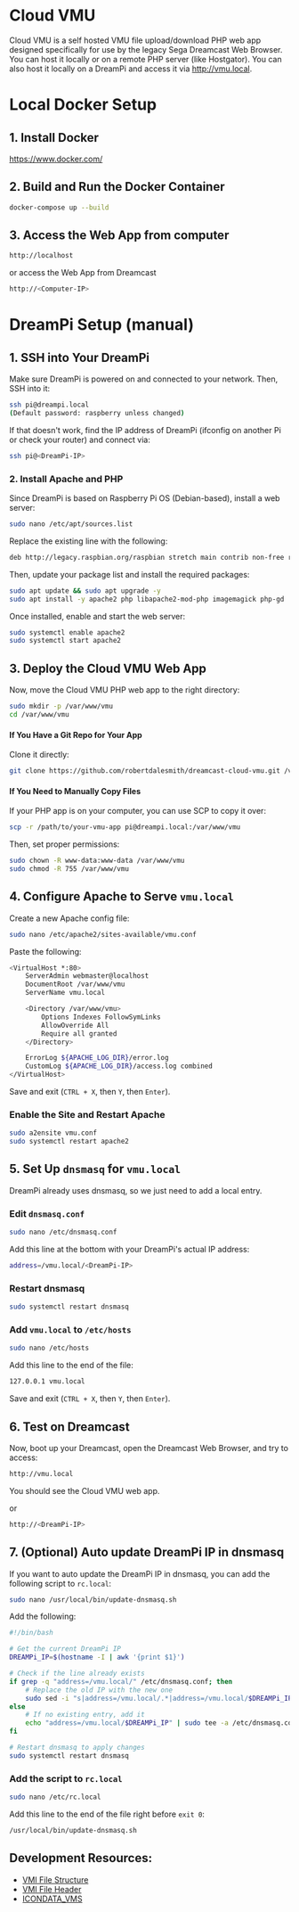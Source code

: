 Cloud VMU
=========
Cloud VMU is a self hosted VMU file upload/download PHP web app designed specifically for use by the legacy Sega Dreamcast Web Browser. You can host it locally or on a remote PHP server (like Hostgator). You can also host it locally on a DreamPi and access it via http://vmu.local.

# Local Docker Setup

## 1. Install Docker

https://www.docker.com/

## 2. Build and Run the Docker Container

```bash
docker-compose up --build
```

## 3. Access the Web App from computer

```bash
http://localhost
```

or access the Web App from Dreamcast

```bash
http://<Computer-IP>
```

# DreamPi Setup (manual)

## 1. SSH into Your DreamPi
Make sure DreamPi is powered on and connected to your network. Then, SSH into it:

```bash
ssh pi@dreampi.local
(Default password: raspberry unless changed)
```

If that doesn't work, find the IP address of DreamPi (ifconfig on another Pi or check your router) and connect via:

```bash
ssh pi@<DreamPi-IP>
```

### 2. Install Apache and PHP
Since DreamPi is based on Raspberry Pi OS (Debian-based), install a web server:


```bash
sudo nano /etc/apt/sources.list
```

Replace the existing line with the following:

```bash
deb http://legacy.raspbian.org/raspbian stretch main contrib non-free rpi
```

Then, update your package list and install the required packages:

```bash
sudo apt update && sudo apt upgrade -y
sudo apt install -y apache2 php libapache2-mod-php imagemagick php-gd

```

Once installed, enable and start the web server:

```bash
sudo systemctl enable apache2
sudo systemctl start apache2
```

## 3. Deploy the Cloud VMU Web App
Now, move the Cloud VMU PHP web app to the right directory:

```bash
sudo mkdir -p /var/www/vmu
cd /var/www/vmu
```

#### If You Have a Git Repo for Your App
Clone it directly:

```bash
git clone https://github.com/robertdalesmith/dreamcast-cloud-vmu.git /var/www/vmu
```

#### If You Need to Manually Copy Files
If your PHP app is on your computer, you can use SCP to copy it over:

```bash
scp -r /path/to/your-vmu-app pi@dreampi.local:/var/www/vmu
```

Then, set proper permissions:
```bash
sudo chown -R www-data:www-data /var/www/vmu
sudo chmod -R 755 /var/www/vmu
```

## 4. Configure Apache to Serve `vmu.local`
Create a new Apache config file:

```bash
sudo nano /etc/apache2/sites-available/vmu.conf
```

Paste the following:

```bash
<VirtualHost *:80>
    ServerAdmin webmaster@localhost
    DocumentRoot /var/www/vmu
    ServerName vmu.local

    <Directory /var/www/vmu>
        Options Indexes FollowSymLinks
        AllowOverride All
        Require all granted
    </Directory>

    ErrorLog ${APACHE_LOG_DIR}/error.log
    CustomLog ${APACHE_LOG_DIR}/access.log combined
</VirtualHost>
```

Save and exit (`CTRL + X`, then `Y`, then `Enter`).

### Enable the Site and Restart Apache

```bash
sudo a2ensite vmu.conf
sudo systemctl restart apache2
```

## 5. Set Up `dnsmasq` for `vmu.local`

DreamPi already uses dnsmasq, so we just need to add a local entry.

### Edit `dnsmasq.conf`

```bash
sudo nano /etc/dnsmasq.conf
```

Add this line at the bottom with your DreamPi's actual IP address:

```bash
address=/vmu.local/<DreamPi-IP>
```

### Restart dnsmasq

```bash
sudo systemctl restart dnsmasq
```

### Add `vmu.local` to `/etc/hosts`

```bash
sudo nano /etc/hosts
```

Add this line to the end of the file:

```bash
127.0.0.1 vmu.local
```

Save and exit (`CTRL + X`, then `Y`, then `Enter`).

## 6. Test on Dreamcast
Now, boot up your Dreamcast, open the Dreamcast Web Browser, and try to access:

```bash
http://vmu.local
```

You should see the Cloud VMU web app.

or

```bash
http://<DreamPi-IP>
```

## 7. (Optional) Auto update DreamPi IP in dnsmasq
If you want to auto update the DreamPi IP in dnsmasq, you can add the following script to `rc.local`:

```bash
sudo nano /usr/local/bin/update-dnsmasq.sh
```

Add the following:

```bash
#!/bin/bash

# Get the current DreamPi IP
DREAMPi_IP=$(hostname -I | awk '{print $1}')

# Check if the line already exists
if grep -q "address=/vmu.local/" /etc/dnsmasq.conf; then
    # Replace the old IP with the new one
    sudo sed -i "s|address=/vmu.local/.*|address=/vmu.local/$DREAMPi_IP|" /etc/dnsmasq.conf
else
    # If no existing entry, add it
    echo "address=/vmu.local/$DREAMPi_IP" | sudo tee -a /etc/dnsmasq.conf
fi

# Restart dnsmasq to apply changes
sudo systemctl restart dnsmasq
```

### Add the script to `rc.local`

```bash
sudo nano /etc/rc.local
```

Add this line to the end of the file right before `exit 0`:

```bash
/usr/local/bin/update-dnsmasq.sh
```

## Development Resources:
- [VMI File Structure](https://mc.pp.se/dc/vms/vmi.html)
- [VMI File Header](https://mc.pp.se/dc/vms/fileheader.html)
- [ICONDATA_VMS](https://mc.pp.se/dc/vms/icondata.html)